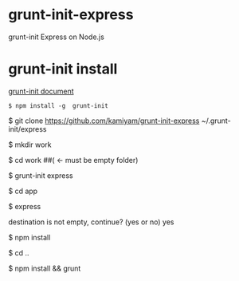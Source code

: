 grunt-init-express
==================

grunt-init Express on Node.js

# grunt-init install

[grunt-init document](http://gruntjs.com/project-scaffolding)

	$ npm install -g  grunt-init


  $ git clone https://github.com/kamiyam/grunt-init-express ~/.grunt-init/express


  $ mkdir work

  $ cd work ##( ← must be empty folder)

  $ grunt-init express

  $ cd app


  $ express

   destination is not empty, continue? (yes or no) yes

  $ npm install

  $ cd ..

  $ npm install && grunt